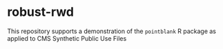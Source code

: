 # robust-rwd
This repository supports a demonstration of the `pointblank` R package as applied to CMS Synthetic Public Use Files
